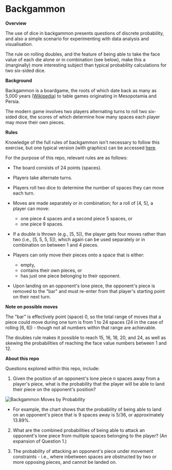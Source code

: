 # Backgammon

**Overview**

The use of dice in backgammon presents questions of discrete probability, and also a simple scenario for experimenting with data analysis and visualisation.

The rule on rolling doubles, and the feature of being able to take the face value of each die alone or in combination (see below), make this a (marginally) more interesting subject than typical probability calculations for two six-sided dice.

**Background**

Backgammon is a boardgame, the roots of which date back as many as 5,000 years ([Wikipedia](https://en.wikipedia.org/wiki/Backgammon)) to table games originating in Mesopotamia and Persia.

The modern game involves two players alternating turns to roll two six-sided dice, the scores of which determine how many spaces each player may move their own pieces.

**Rules**

Knowledge of the full rules of backgammon isn't necessary to follow this exercise, but one typical version (with graphics) can be accessed [here](https://www.bkgm.com/rules.html).

For the purpose of this repo, relevant rules are as follows:

- The board consists of 24 points (spaces).
- Players take alternate turns.
- Players roll two dice to determine the number of spaces they can move each turn.

- Moves are made separately or in combination; for a roll of [4, 5], a player can move:

  - one piece 4 spaces and a second piece 5 spaces, or
  - one piece 9 spaces.

- If a double is thrown (e.g., [5, 5]), the player gets four moves rather than two (i.e., [5, 5, 5, 5]), which again can be used separately or in combination on between 1 and 4 pieces.

- Players can only move their pieces onto a space that is either:

  - empty,
  - contains their own pieces, or
  - has just one piece belonging to their opponent.

- Upon landing on an opponent's lone piece, the opponent's piece is removed to the "bar" and must re-enter from that player's starting point on their next turn.

**Note on possible moves**

The "bar" is effectively point (space) 0, so the total range of moves that a piece could move during one turn is from 1 to 24 spaces (24 in the case of rolling [6, 6]) - though not all numbers within that range are achievable.

The doubles rule makes it possible to reach 15, 16, 18, 20, and 24, as well as skewing the probabilities of reaching the face value numbers between 1 and 12.

**About this repo**

Questions explored within this repo, include:

1. Given the position of an opponent's lone piece _n_ spaces away from a player's piece, what is the probability that the player will be able to land their piece on the opponent's position?

![Backgammon Moves by Probability]("src\images\moves_by_probability.png")

- For example, the chart shows that the probability of being able to land on an opponent's piece that is 9 spaces away is 5/36, or approximately 13.89%.

2. What are the combined probabilities of being able to attack an opponent's lone piece from multiple spaces belonging to the player? (An expansion of Question 1.)

3. The probability of attacking an opponent's piece under movement constraints - i.e., where inbetween spaces are obstructed by two or more opposing pieces, and cannot be landed on.
